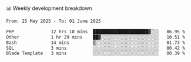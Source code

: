 📊 Weekly development breakdown
<!--START_SECTION:waka-->

```txt
From: 25 May 2025 - To: 01 June 2025

PHP              12 hrs 18 mins  █████████████████████▓░░░   86.95 %
Other            1 hr 29 mins    ██▓░░░░░░░░░░░░░░░░░░░░░░   10.51 %
Bash             14 mins         ▒░░░░░░░░░░░░░░░░░░░░░░░░   01.73 %
SQL              3 mins          ░░░░░░░░░░░░░░░░░░░░░░░░░   00.42 %
Blade Template   3 mins          ░░░░░░░░░░░░░░░░░░░░░░░░░   00.39 %
```

<!--END_SECTION:waka-->
